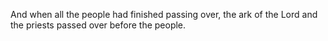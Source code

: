 And when all the people had finished passing over, the ark of the Lord and the priests passed over before the people.
